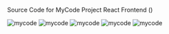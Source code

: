 Source Code for MyCode Project React Frontend ()

<img src="http://binaryalchemist.pl/wp-content/uploads/2019/05/screen2.png" alt="mycode"/>
<img src="http://binaryalchemist.pl/wp-content/uploads/2019/05/screen1.png" alt="mycode"/>
<img src="http://binaryalchemist.pl/wp-content/uploads/2019/05/screen8.jpg" alt="mycode"/>
<img src="http://binaryalchemist.pl/wp-content/uploads/2019/05/screen6.jpg" alt="mycode"/>
<img src="http://binaryalchemist.pl/wp-content/uploads/2019/05/screen5.jpg" alt="mycode"/>
